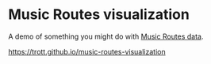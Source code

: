 Music Routes visualization
==========================

A demo of something you might do with [Music Routes data](https://github.com/Trott/music-routes-data).

https://trott.github.io/music-routes-visualization


